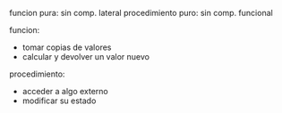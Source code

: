 funcion pura: sin comp. lateral
procedimiento puro: sin comp. funcional

funcion: 
- tomar copias de valores 
- calcular y devolver un valor nuevo

procedimiento:
- acceder a algo externo
- modificar su estado

